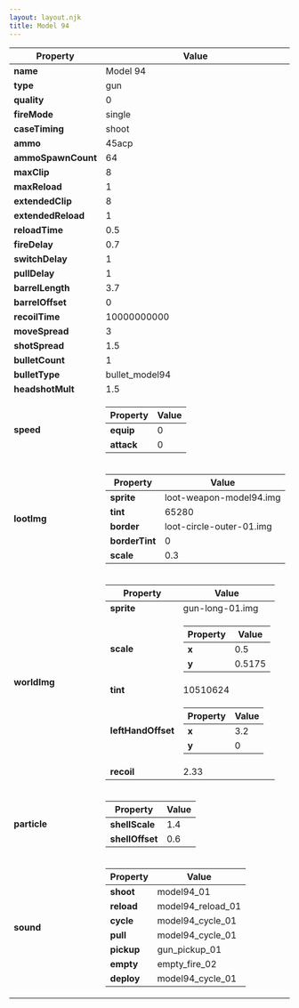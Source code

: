 ```yaml
---
layout: layout.njk
title: Model 94
---
```


<table><thead><tr><th>Property</th><th>Value</th></tr></thead><tbody><tr><td><b>name</b></td><td>Model 94</td></tr><tr><td><b>type</b></td><td>gun</td></tr><tr><td><b>quality</b></td><td>0</td></tr><tr><td><b>fireMode</b></td><td>single</td></tr><tr><td><b>caseTiming</b></td><td>shoot</td></tr><tr><td><b>ammo</b></td><td>45acp</td></tr><tr><td><b>ammoSpawnCount</b></td><td>64</td></tr><tr><td><b>maxClip</b></td><td>8</td></tr><tr><td><b>maxReload</b></td><td>1</td></tr><tr><td><b>extendedClip</b></td><td>8</td></tr><tr><td><b>extendedReload</b></td><td>1</td></tr><tr><td><b>reloadTime</b></td><td>0.5</td></tr><tr><td><b>fireDelay</b></td><td>0.7</td></tr><tr><td><b>switchDelay</b></td><td>1</td></tr><tr><td><b>pullDelay</b></td><td>1</td></tr><tr><td><b>barrelLength</b></td><td>3.7</td></tr><tr><td><b>barrelOffset</b></td><td>0</td></tr><tr><td><b>recoilTime</b></td><td>10000000000</td></tr><tr><td><b>moveSpread</b></td><td>3</td></tr><tr><td><b>shotSpread</b></td><td>1.5</td></tr><tr><td><b>bulletCount</b></td><td>1</td></tr><tr><td><b>bulletType</b></td><td>bullet_model94</td></tr><tr><td><b>headshotMult</b></td><td>1.5</td></tr><tr><td><b>speed</b></td><td><table><thead><tr><th>Property</th><th>Value</th></tr></thead><tbody><tr><td><b>equip</b></td><td>0</td></tr><tr><td><b>attack</b></td><td>0</td></tr></tbody></table></td></tr><tr><td><b>lootImg</b></td><td><table><thead><tr><th>Property</th><th>Value</th></tr></thead><tbody><tr><td><b>sprite</b></td><td>loot-weapon-model94.img</td></tr><tr><td><b>tint</b></td><td>65280</td></tr><tr><td><b>border</b></td><td>loot-circle-outer-01.img</td></tr><tr><td><b>borderTint</b></td><td>0</td></tr><tr><td><b>scale</b></td><td>0.3</td></tr></tbody></table></td></tr><tr><td><b>worldImg</b></td><td><table><thead><tr><th>Property</th><th>Value</th></tr></thead><tbody><tr><td><b>sprite</b></td><td>gun-long-01.img</td></tr><tr><td><b>scale</b></td><td><table><thead><tr><th>Property</th><th>Value</th></tr></thead><tbody><tr><td><b>x</b></td><td>0.5</td></tr><tr><td><b>y</b></td><td>0.5175</td></tr></tbody></table></td></tr><tr><td><b>tint</b></td><td>10510624</td></tr><tr><td><b>leftHandOffset</b></td><td><table><thead><tr><th>Property</th><th>Value</th></tr></thead><tbody><tr><td><b>x</b></td><td>3.2</td></tr><tr><td><b>y</b></td><td>0</td></tr></tbody></table></td></tr><tr><td><b>recoil</b></td><td>2.33</td></tr></tbody></table></td></tr><tr><td><b>particle</b></td><td><table><thead><tr><th>Property</th><th>Value</th></tr></thead><tbody><tr><td><b>shellScale</b></td><td>1.4</td></tr><tr><td><b>shellOffset</b></td><td>0.6</td></tr></tbody></table></td></tr><tr><td><b>sound</b></td><td><table><thead><tr><th>Property</th><th>Value</th></tr></thead><tbody><tr><td><b>shoot</b></td><td>model94_01</td></tr><tr><td><b>reload</b></td><td>model94_reload_01</td></tr><tr><td><b>cycle</b></td><td>model94_cycle_01</td></tr><tr><td><b>pull</b></td><td>model94_cycle_01</td></tr><tr><td><b>pickup</b></td><td>gun_pickup_01</td></tr><tr><td><b>empty</b></td><td>empty_fire_02</td></tr><tr><td><b>deploy</b></td><td>model94_cycle_01</td></tr></tbody></table></td></tr></tbody></table>
